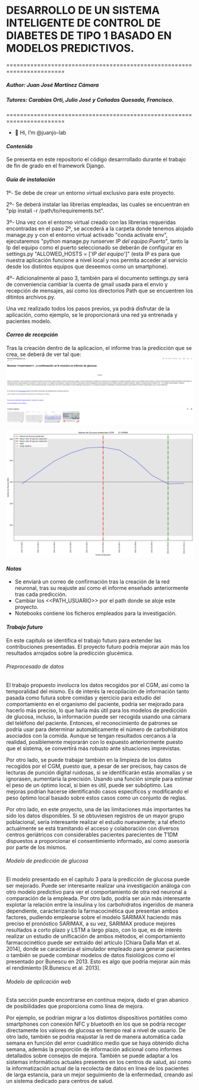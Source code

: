 # DESARROLLO DE UN SISTEMA INTELIGENTE DE CONTROL DE DIABETES DE TIPO 1 BASADO EN MODELOS PREDICTIVOS.
=======================================================================
##### Author: Juan José Martínez Cámara
##### Tutores: Carabias Orti, Julio José y Cañadas Quesada, Francisco.
=======================================================================

- 👋 Hi, I’m @juanjo-lab

#### *Contenido*

Se presenta en este repositorio el código desarrrollado durante el trabajo de fin de grado en el framework Django.

#### *Guía de instalación*
 
 1º- Se debe de crear un entorno virtual exclusivo para este proyecto.
 
 2º- Se deberá instalar las librerias empleadas, las cuales se encuentran en "pip install -r /path/to/requirements.txt".
 
 3º- Una vez con el entorno virtual creado con las librerias requeridas encontradas en el paso 2º, se accederá a la carpeta donde tenemos alojado manage.py      y con el entorno virtual activado "conda activate env", ejecutaremos "python manage.py runserver *IP del equipo:Puerto*", tanto la Ip del equipo            como el puerto seleccionado se deberán de configurar en settings.py "ALLOWED_HOSTS = ['*IP del equipo*']" (esta IP es para que nuestra aplicación          funcione a nivel local y nos permita acceder al servicio desde los distintos equipos que deseemos como un smartphone).

4º- Adicionalmente al paso 3, también para el documento settings.py será de conveniencia cambiar la cuenta de gmail usada para el envío y recepción de         mensajes, así como los directorios Path que se encuentren los ditintos archivos.py.

Una vez realizado todos los pasos previos, ya podrá disfrutar de la aplicación, como ejemplo, se le proporcionará una red ya entrenada y pacientes modelo.

#### *Correo de recepción*
Tras la creación dentro de la aplicacion, el informe tras la predicción que se crea, se deberá de ver tal que: 
![Informe enviado](https://github.com/juanjo-lab/tfg_deep_learning/blob/main/informe.png)

![Informe enviado](https://github.com/juanjo-lab/tfg_deep_learning/blob/main/Prediccion_12h.jpg)

#### *Notas*

- Se enviará un correo de confirmación tras la creación de la red neuronal, tras su reajuste así como el informe enseñado anteriormente tras cada predicción.
- Cambiar los <<PATH_USUARIO>> por el path donde se aloje este proyecto.
- Notebooks contiene los ficheros empleados para la investigación.

#### *Trabajo futuro*

En este capítulo se identifica el trabajo futuro para extender las contribuciones presentadas.
El proyecto futuro podría mejorar aún más los resultados arrojados sobre la predicción
glucémica.

###### *Preprocesado de datos*

El trabajo propuesto involucra los datos recogidos por el CGM, así como la temporalidad
del mismo. Es de interés la recopilación de información tanto pasada como futura sobre
comidas y ejercicio para estudio del comportamiento en el organismo del paciente, podría
ser mejorado para hacerlo más preciso, lo que haría más útil para los modelos de
predicción de glucosa, incluso, la información puede ser recogida usando una cámara del
teléfono del paciente. Entonces, el reconocimiento de patrones se podría usar para
determinar automáticamente el número de carbohidratos asociados con la comida. Aunque
se tengan resultados cercanos a la realidad, posiblemente mejorarán con lo expuesto
anteriormente puesto que el sistema, se convertirá más robusto ante situaciones
imprevistas.

Por otro lado, se puede trabajar también en la limpieza de los datos recogidos por el CGM,
puesto que, a pesar de ser precisos, hay casos de lecturas de punción digital ruidosas, si
se identificarán estás anomalías y se ignorasen, aumentaría la precisión. Usando una
función simple para estimar el peso de un óptimo local, si bien es útil, puede ser subóptimo.
Las mejoras podrían hacerse identificando casos específicos y modificando el peso óptimo
local basado sobre estos casos como un conjunto de reglas.

Por otro lado, en este proyecto, una de las limitaciones más importantes ha sido los datos
disponibles. Si se obtuviesen registros de un mayor grupo poblacional, sería interesante
realizar el estudio nuevamente; a tal efecto actualmente se está tramitando el acceso y
colaboración con diversos centros geriátricos con considerables pacientes parecientes de
T1DM dispuestos a proporcionar el consentimiento informado, así como asesoría por parte
de los mismos.

###### *Modelo de predicción de glucosa*

El modelo presentado en el capítulo 3 para la predicción de glucosa puede ser mejorado.
Puede ser interesante realizar una investigación análoga con otro modelo predictivo para
ver el comportamiento de otra red neuronal a comparación de la empleada. Por otro lado,
podría ser aún más interesante explotar la relación entre la insulina y los carbohidratos
ingeridos de manera dependiente, caracterizando la farmacocinética que presentan ambos
factores, pudiendo emplearse sobre el modelo SARIMAX haciendo más preciso el
pronóstico SARIMAX, a su vez, SARIMAX produce mejores resultados a corto plazo y
LSTM a largo plazo, con lo que, es de interés realizar un estudio de unificación de ambos
métodos, el comportamiento farmacocinético puede ser extraído del artículo [Chiara Dalla
Man et al. 2014], donde se caracteriza el simulador empleado para generar pacientes o
también se puede combinar modelos de datos fisiológicos como el presentado por Bunescu
en 2013. Esto es algo que podría mejorar aún más el rendimiento [R.Bunescu et al. 2013].


###### *Modelo de aplicación web*

Esta sección puede encontrarse en continua mejora, dado el gran abanico de posibilidades
que proporciona como línea de mejora.

Por ejemplo, se podrían migrar a los distintos dispositivos portátiles como smartphones con
conexión NFC y bluetooth en los que se podría recoger directamente los valores de glucosa
en tiempo real a nivel de usuario. De otro lado, también se podría reajustar la red de manera
automática cada semana en función del error cuadrático medio que se haya obtenido dicha
semana, además la proporción de información adicional como informes detallados sobre
consejos de mejora.
También se puede adaptar a los sistemas informáticos actuales presentes en los centros
de salud, así como la informatización actual de la recolecta de datos en línea de los
pacientes de larga estancia, para un mejor seguimiento de la enfermedad, creando así un
sistema dedicado para centros de salud.
